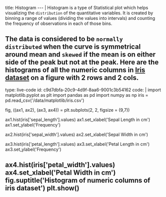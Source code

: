 title: Histogram
--- |
  Histogram is a type of Statistical plot which helps visualizing the `distribution` of the quantitative variables.
  It is created by binning a range of values (dividing the values into intervals) and counting the frequency of observations in each of those bins.

  The data is considered to be `normally distributed` when the curve is symmetrical around mean and `skewed` if the mean is on either side of the peak but not at the peak. Here are the histograms of all the numeric columns in [Iris dataset](/data/matplotlib/iris.csv) on a figure with 2 rows and 2 cols.
---
type: live-code
id: c9d7dbfa-20c9-4d9f-8aa6-9001c3b54162
code: |
  import matplotlib.pyplot as plt
  import pandas as pd
  import numpy as np
  iris = pd.read_csv('/data/matplotlib/iris.csv')

  fig, ((ax1, ax2), (ax3, ax4)) = plt.subplots(2, 2, figsize = (9,7))

  ax1.hist(iris['sepal_length'].values)
  ax1.set_xlabel('Sepal Length in cm')
  ax1.set_ylabel('Frequency')

  ax2.hist(iris['sepal_width'].values)
  ax2.set_xlabel('Sepal Width in cm')

  ax3.hist(iris['petal_length'].values)
  ax3.set_xlabel('Petal Length in cm')
  ax3.set_ylabel('Frequency')

  ax4.hist(iris['petal_width'].values)
  ax4.set_xlabel('Petal Width in cm')
  fig.suptitle('Histogram of numeric columns of iris dataset')
  plt.show()
---
